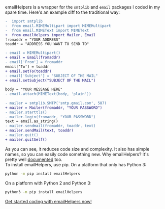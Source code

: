 emailHelpers is a wrapper for the `smtplib` and `email` packages I coded in my spare time. Here's an example diff to the traditional way:

```diff
-  import smtplib
-  from email.MIMEMultipart import MIMEMultipart
-  from email.MIMEText import MIMEText
+  from emailHelpers import Mailer, Email
fromaddr = "YOUR ADDRESS"
toaddr = "ADDRESS YOU WANT TO SEND TO"

- email = MIMEMultipart()
+ email = Email(fromaddr)
- email['From'] = fromaddr
email['To'] = toaddr
+ email.setTo(toaddr)
- email['Subject'] = "SUBJECT OF THE MAIL"
+ email.setSubject("SUBJECT OF THE MAIL")
 					
body = "YOUR MESSAGE HERE"
- email.attach(MIMEText(body, 'plain'))
 				
- mailer = smtplib.SMTP('smtp.gmail.com', 587)
+ mailer = Mailer(fromaddr, "YOUR PASSWORD")
- mailer.starttls()
- mailer.login(fromaddr, "YOUR PASSWORD")
text = email.as_string()
- mailer.sendmail(fromaddr, toaddr, text)
+ mailer.sendMail(text, toaddr)
- mailer.quit()
+ mailer.quitSelf()
```
As you can see, it reduces code size and complexity. It also has simple names, so you can easily code something new. Why emailHelpers? It's pretty well [documented](docs.md) too.  
To install emailHelpers, use pip. On a platform that only has Python 3:
```bash
python -m pip install emailHelpers
```
On a platform with Python 2 and Python 3:
```bash
python3 -m pip install emailHelpers
```
[Get started coding with emailHelpers now!](docs.md)
